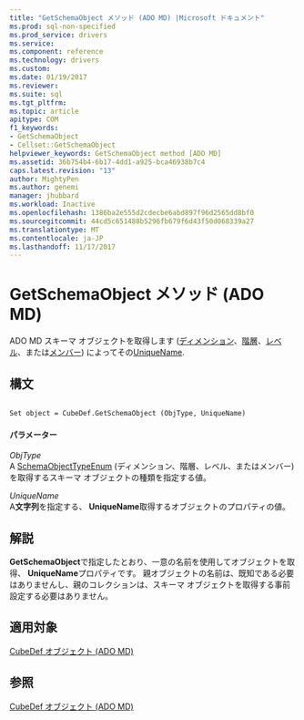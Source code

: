 ```yaml
---
title: "GetSchemaObject メソッド (ADO MD) |Microsoft ドキュメント"
ms.prod: sql-non-specified
ms.prod_service: drivers
ms.service: 
ms.component: reference
ms.technology: drivers
ms.custom: 
ms.date: 01/19/2017
ms.reviewer: 
ms.suite: sql
ms.tgt_pltfrm: 
ms.topic: article
apitype: COM
f1_keywords:
- GetSchemaObject
- Cellset::GetSchemaObject
helpviewer_keywords: GetSchemaObject method [ADO MD]
ms.assetid: 36b754b4-6b17-4dd1-a925-bca46938b7c4
caps.latest.revision: "13"
author: MightyPen
ms.author: genemi
manager: jhubbard
ms.workload: Inactive
ms.openlocfilehash: 1386ba2e555d2cdecbe6abd897f96d2565dd8bf0
ms.sourcegitcommit: 44cd5c651488b5296fb679f6d43f50d068339a27
ms.translationtype: MT
ms.contentlocale: ja-JP
ms.lasthandoff: 11/17/2017
---
```

# <a name="getschemaobject-method-ado-md"></a>GetSchemaObject メソッド (ADO MD)
ADO MD スキーマ オブジェクトを取得します ([ディメンション](../../../ado/reference/ado-md-api/dimension-object-ado-md.md)、[階層](../../../ado/reference/ado-md-api/hierarchy-object-ado-md.md)、[レベル](../../../ado/reference/ado-md-api/level-object-ado-md.md)、または[メンバー](../../../ado/reference/ado-md-api/member-object-ado-md.md)) によってその[UniqueName](../../../ado/reference/ado-md-api/uniquename-property-ado-md.md).  
  
## <a name="syntax"></a>構文  
  
```  
  
Set object = CubeDef.GetSchemaObject (ObjType, UniqueName)  
```  
  
#### <a name="parameters"></a>パラメーター  
 *ObjType*  
 A [SchemaObjectTypeEnum](../../../ado/reference/ado-md-api/schemaobjecttypeenum.md) (ディメンション、階層、レベル、またはメンバー) を取得するスキーマ オブジェクトの種類を指定する値。  
  
 *UniqueName*  
 A**文字列**を指定する、 **UniqueName**取得するオブジェクトのプロパティの値。  
  
## <a name="remarks"></a>解説  
 **GetSchemaObject**で指定したとおり、一意の名前を使用してオブジェクトを取得、 **UniqueName**プロパティです。 親オブジェクトの名前は、既知である必要はありませんし、親のコレクションは、スキーマ オブジェクトを取得する事前設定する必要はありません。  
  
## <a name="applies-to"></a>適用対象  
 [CubeDef オブジェクト (ADO MD)](../../../ado/reference/ado-md-api/cubedef-object-ado-md.md)  
  
## <a name="see-also"></a>参照  
 [CubeDef オブジェクト (ADO MD)](../../../ado/reference/ado-md-api/cubedef-object-ado-md.md)
